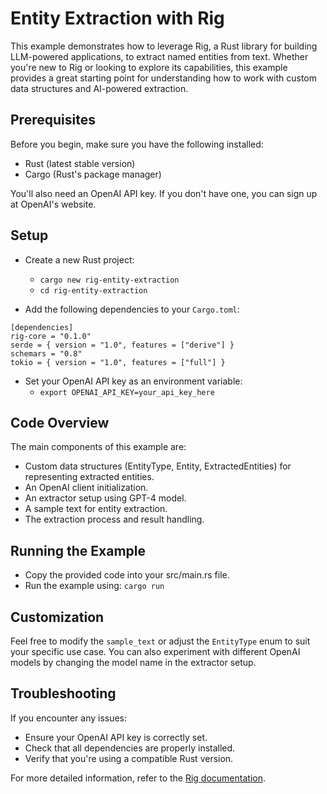 # Entity Extraction with Rig

This example demonstrates how to leverage Rig, a Rust library for building LLM-powered applications, to extract named entities from text. Whether you're new to Rig or looking to explore its capabilities, this example provides a great starting point for understanding how to work with custom data structures and AI-powered extraction.

## Prerequisites
Before you begin, make sure you have the following installed:

- Rust (latest stable version)
- Cargo (Rust's package manager)

You'll also need an OpenAI API key. If you don't have one, you can sign up at OpenAI's website.

## Setup

- Create a new Rust project: 
  - `cargo new rig-entity-extraction`
  - `cd rig-entity-extraction`

- Add the following dependencies to your `Cargo.toml`:
```
[dependencies]
rig-core = "0.1.0"
serde = { version = "1.0", features = ["derive"] }
schemars = "0.8"
tokio = { version = "1.0", features = ["full"] }
```

- Set your OpenAI API key as an environment variable: 
  - `export OPENAI_API_KEY=your_api_key_here`


## Code Overview

The main components of this example are:

- Custom data structures (EntityType, Entity, ExtractedEntities) for representing extracted entities.
- An OpenAI client initialization.
- An extractor setup using GPT-4 model.
- A sample text for entity extraction.
- The extraction process and result handling.

## Running the Example

- Copy the provided code into your src/main.rs file.
- Run the example using: `cargo run`


## Customization

Feel free to modify the `sample_text` or adjust the `EntityType` enum to suit your specific use case. You can also experiment with different OpenAI models by changing the model name in the extractor setup.


## Troubleshooting
If you encounter any issues:

- Ensure your OpenAI API key is correctly set.
- Check that all dependencies are properly installed.
- Verify that you're using a compatible Rust version.

For more detailed information, refer to the [Rig documentation](https://docs.rs/rig).